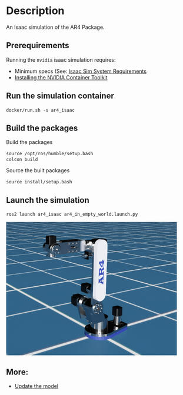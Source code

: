 # Description
An Isaac simulation of the AR4 Package.

## Prerequirements

Running the `nvidia` isaac simulation requires:

  - Minimum specs (See: [Isaac Sim System Requirements](https://docs.omniverse.nvidia.com/isaacsim/latest/installation/requirements.html#system-requirements)
  - [Installing the NVIDIA Container Toolkit](https://docs.nvidia.com/datacenter/cloud-native/container-toolkit/latest/install-guide.html)

## Run the simulation container

```
docker/run.sh -s ar4_isaac
```

## Build the packages

Build the packages

```
source /opt/ros/humble/setup.bash
colcon build
```

Source the built packages

```
source install/setup.bash
```

## Launch the simulation
```
ros2 launch ar4_isaac ar4_in_empty_world.launch.py
```
![AR4 in Isaac Sim](docs/pics/isaac_sim.png)

## More:

  - [Update the model](docs/UPDATE_MODEL.md)
